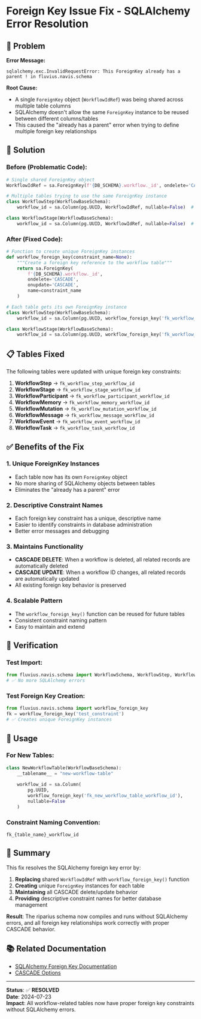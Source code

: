 # Foreign Key Issue Fix - SQLAlchemy Error Resolution

## 🚨 **Problem**

**Error Message:**
```
sqlalchemy.exc.InvalidRequestError: This ForeignKey already has a parent ! in fluvius.navis.schema
```

**Root Cause:**
- A single `ForeignKey` object (`WorkflowIdRef`) was being shared across multiple table columns
- SQLAlchemy doesn't allow the same `ForeignKey` instance to be reused between different columns/tables
- This caused the "already has a parent" error when trying to define multiple foreign key relationships

## 🔧 **Solution**

### **Before (Problematic Code):**
```python
# Single shared ForeignKey object
WorkflowIdRef = sa.ForeignKey(f'{DB_SCHEMA}.workflow._id', ondelete='CASCADE', onupdate='CASCADE', name='fk_workflow_id')

# Multiple tables trying to use the same ForeignKey instance
class WorkflowStep(WorkflowBaseSchema):
    workflow_id = sa.Column(pg.UUID, WorkflowIdRef, nullable=False)  # ❌ Reusing same ForeignKey

class WorkflowStage(WorkflowBaseSchema):
    workflow_id = sa.Column(pg.UUID, WorkflowIdRef, nullable=False)  # ❌ Reusing same ForeignKey
```

### **After (Fixed Code):**
```python
# Function to create unique ForeignKey instances
def workflow_foreign_key(constraint_name=None):
    """Create a foreign key reference to the workflow table"""
    return sa.ForeignKey(
        f'{DB_SCHEMA}.workflow._id', 
        ondelete='CASCADE', 
        onupdate='CASCADE',
        name=constraint_name
    )

# Each table gets its own ForeignKey instance
class WorkflowStep(WorkflowBaseSchema):
    workflow_id = sa.Column(pg.UUID, workflow_foreign_key('fk_workflow_step_workflow_id'), nullable=False)  # ✅ Unique ForeignKey

class WorkflowStage(WorkflowBaseSchema):
    workflow_id = sa.Column(pg.UUID, workflow_foreign_key('fk_workflow_stage_workflow_id'), nullable=False)  # ✅ Unique ForeignKey
```

## 📋 **Tables Fixed**

The following tables were updated with unique foreign key constraints:

1. **WorkflowStep** → `fk_workflow_step_workflow_id`
2. **WorkflowStage** → `fk_workflow_stage_workflow_id`  
3. **WorkflowParticipant** → `fk_workflow_participant_workflow_id`
4. **WorkflowMemory** → `fk_workflow_memory_workflow_id`
5. **WorkflowMutation** → `fk_workflow_mutation_workflow_id`
6. **WorkflowMessage** → `fk_workflow_message_workflow_id`
7. **WorkflowEvent** → `fk_workflow_event_workflow_id`
8. **WorkflowTask** → `fk_workflow_task_workflow_id`

## ✅ **Benefits of the Fix**

### **1. Unique ForeignKey Instances**
- Each table now has its own `ForeignKey` object
- No more sharing of SQLAlchemy objects between tables
- Eliminates the "already has a parent" error

### **2. Descriptive Constraint Names**
- Each foreign key constraint has a unique, descriptive name
- Easier to identify constraints in database administration
- Better error messages and debugging

### **3. Maintains Functionality**
- **CASCADE DELETE**: When a workflow is deleted, all related records are automatically deleted
- **CASCADE UPDATE**: When a workflow ID changes, all related records are automatically updated
- All existing foreign key behavior is preserved

### **4. Scalable Pattern**
- The `workflow_foreign_key()` function can be reused for future tables
- Consistent constraint naming pattern
- Easy to maintain and extend

## 🧪 **Verification**

### **Test Import:**
```python
from fluvius.navis.schema import WorkflowSchema, WorkflowStep, WorkflowStage
# ✅ No more SQLAlchemy errors
```

### **Test Foreign Key Creation:**
```python
from fluvius.navis.schema import workflow_foreign_key
fk = workflow_foreign_key('test_constraint')
# ✅ Creates unique ForeignKey instances
```

## 🚀 **Usage**

### **For New Tables:**
```python
class NewWorkflowTable(WorkflowBaseSchema):
    __tablename__ = "new-workflow-table"
    
    workflow_id = sa.Column(
        pg.UUID, 
        workflow_foreign_key('fk_new_workflow_table_workflow_id'), 
        nullable=False
    )
```

### **Constraint Naming Convention:**
```
fk_{table_name}_workflow_id
```

## 🎯 **Summary**

This fix resolves the SQLAlchemy foreign key error by:

1. **Replacing** shared `WorkflowIdRef` with `workflow_foreign_key()` function
2. **Creating** unique `ForeignKey` instances for each table
3. **Maintaining** all CASCADE delete/update behavior
4. **Providing** descriptive constraint names for better database management

**Result**: The riparius schema now compiles and runs without SQLAlchemy errors, and all foreign key relationships work correctly with proper CASCADE behavior.

## 📚 **Related Documentation**

- [SQLAlchemy Foreign Key Documentation](https://docs.sqlalchemy.org/en/14/core/constraints.html#foreign-key-constraint)
- [CASCADE Options](https://docs.sqlalchemy.org/en/14/core/constraints.html#on-update-and-on-delete)

---

**Status**: ✅ **RESOLVED**  
**Date**: 2024-07-23  
**Impact**: All workflow-related tables now have proper foreign key constraints without SQLAlchemy errors. 
